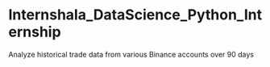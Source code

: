 # Internshala_DataScience_Python_Internship
Analyze historical trade data from various Binance accounts over 90 days
